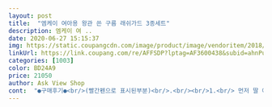 ```yaml
---
layout: post 
title:  "엠케이 여아용 왕관 쓴 구름 래쉬가드 3종세트" 
description: 엠케이 여 ..
date: 2020-06-27 15:15:37 
img: https://static.coupangcdn.com/image/product/image/vendoritem/2018/12/28/3731484805/732ba298-ed5e-4920-b15d-f56a7789e338.jpg 
linkUrl: https://link.coupang.com/re/AFFSDP?lptag=AF3600438&subid=ahnPublicAsk&pageKey=96605978&itemId=297352567&vendorItemId=3731484805&traceid=V0-113-f4b8545955f08bcf 
categories: [1003] 
color: BD24A9 
price: 21050 
author: Ask View Shop 
cont:  "●구매후기●<br/>(빨간펜으로 표시된부분)<br/>.<br/><br/>1.<br/> 먼저 딸 아이가 너무 좋아하네요.<br/> 아무리 좋은 옷도 아이가 싫어하면 무용지물이니까요.<br/><br/>100주문했는데<br/>120 사이즈 샀더니 약간 여유있게 잘 맞아요.<br/><br/>2.<br/> 부모욕심에 내년까지 생각해서 한 치수 큰 걸로 주문했는데(120입는데 130주문) 핏도 괜찮아요.<br/><br/>24개월,키82cm,몸무게 대략11kg<br/>3.<br/> 상의 뒷상단에 지퍼가 있어서 옷 입히기도 편하고, 하의가 치마 바지 형식에 너무 예뻐요<br/>38개월, 5살, 키 106cm, 몸무게 16kg 입니다.<br/><br/>4.<br/> 세트에 포함된 수영모... <br/> 애기가 싫어하면 어떻하나했는데 본인이 알아서 머리에 쓰네요^^<br/>[ 구성품 ]<br/>[ 냄새 ]<br/>[ 사이즈 ]<br/>[ 색상/디자인 ]<br/>[ 추천 의사 YES ]<br/>교환할려다가<br/>구매에 유익한 후기였다면 《도움이 돼요》를 눌러시길 부탁드려요♡<br/>귀염 뿜뿜♡<br/>귀엽긴한데<br/>그거외에는<br/>그럼... <br/> 워터파크로 go go go!!!<br/>글고<br/>급 쿠팡에서 주문 Go Go!!<br/>기존에는 뉴발란스 수영복만 고집했었는데<br/>나름 내년까지<br/>내년까지 입을수 있을꺼같아요<br/>널널하게는 110착용하는데 크죠<br/>넘 비싼거해두<br/>넘 비쌈에도 그땐 옵션이 많지 않아 구매했었는데<br/>다녀온 이후, 이 글을 쓰는 내내도 기분이 좋네요^^<br/>다행이도 수영복에서 나는 특유의 냄새를 거의 못느꼈어요.<br/><br/>뒷부분에 살짝 오염된부분이 몇군데 있어서<br/>뒷부분에 지퍼가 있어서<br/>따로 구매해 함께 연출해 보았어요.<br/> 정말 이뻤습니다^^<br/>딱 36개월이고, 키는 96에 몸무게는 1515.<br/>5 왔다갔다해요.<br/><br/>딱 한 치수 크게 사시면 애기도 편안하고 좋을 것 같네요.<br/> 참고 하시길... <br/><br/>래쉬가드 3종세트<br/>모자가 프릴이 달려있어<br/>바닷가는 아무래도 햇빛이 강렬하니<br/>배가 조금 나왔는데 130주문하니 자연스레 커버되네요.<br/> 두 치수 크게 입히는 건 좀 오버인 듯하고,<br/>뽕뽑는거죠^^<br/>사용해보니, 수영장에서 제일 예뻤어요^^ 완전 강추입니다.<br/><br/>사이즈표보구<br/>사진에 귀여움이 모두 담기지 못할 정도로<br/>살이 많이 찌지않으면<br/>살짝 크게 샀더니, 수영하면서 크게 움직일때면 종종<br/>상의는 길어서<br/>새상품인데<br/>색상과 무늬도 촌스럽지 않게 잘 맞아요.<br/><br/>색상도 화면과 같은 코랄색상에<br/>선글라스착용을ㅎ<br/>세탁하니<br/>세탁하면 지워질꺼같길래<br/>소매는 길어서 한번 접었구요<br/>수영모 + 상의 + 하의 수영복<br/>수영복은 아주 딱 맞게 사야하는건 알고있지만<br/>신상은 8만원대로도 판매했었어요.<br/><br/>심플하면서도 색이 예쁘게 혼합된 수영복은 찾기가 어렵더라구요.<br/><br/>아가피부에 접촉되지않구요<br/>아님 썬크림바르고<br/>아무튼 이번 쇼핑은 아주 저렴하게 세트로 장만 잘 했습니다.<br/><br/>아이가 워낙 분홍, 코랄이 잘 어울려서 이 걸 선택했는데<br/>아이들 수영복은 색이 너무 찐하거나 색상이 여럿 섞여있어<br/>안지워졌음 클날뻔ㅎ<br/>얼마입지도 못하는데<br/>얼집에서<br/>여아라면 고민하지말고 이 제품 선택하세요.<br/><br/>영 후회될 정도에요.<br/> 이걸 산 이후 그 신상은 못입히고 버려질듯하네요... <br/><br/>요 래쉬가드도<br/>울아가 물놀이수업이 있어서<br/>울아가 착용하니<br/>울아가가 키만 크고<br/>워터파크나 실내수영장있는 키즈풀빌라는 괜츈한데<br/>윗옷 하단이 사알짝 밖으로 빠져나올떄가 있더라구요.<br/><br/>이 냄새가 왠지 아이들에게 유해하다고도 느껴질 떄가 있거든요.<br/><br/>이 수영복은 달라요.<br/><br/>이가격이면 나름 득템인거같아요<br/>이렇게 3종 구성이에요.<br/><br/>입혀놓으니 정말 이쁘네요^^<br/>작년에 입던 수영복이 작아서 꼼꼼하게 찾아봤는데 결론은 대만족입니다.<br/><br/>잘산거같아요<br/>저는 모자는 그냥 그런 것 같아서, 상세페이지의 리본 헤어핀을<br/>저렴한 비용으로 정말 예쁜 수영복을 득템한것 같아<br/>전체적으로 상품 좋구요<br/>전체적으로 신축성있고<br/>정말 예쁘네요^^<br/>정말 잘 샀다 싶습니다.<br/><br/>조임끈이 있어서 애기 머리 사이즈에 맞게 조절하시면 됩니다.<br/><br/>좀 크긴해도 잘맞아요<br/>지워지네요<br/>지퍼부분도 한번 더 천이 덧데어있어<br/>착용하기 더 편했던거같아요^^<br/>충분히 후기보구<br/>캡있는모자를 따로 구입하는것도 좋은방법이겠죠<br/>코가 예민한 맘인데, 냄새는 잘 못느끼겠더라구요ㅎ<br/>코랄 컬러에요.<br/> 분홍분홍 하면서도 오렌지빛이 섞여있지요.<br/><br/>편한가 봐요.<br/> 만져보니 래쉬가드임에도 생각보다 촉감이 거칠지 않아요.<br/><br/>평소 100사이즈 착용하구요<br/>하의 몸 닿는부분은<br/>하의안으로 담아서 착용했구요<br/>하지만 크게 불편한 부분은 아니었기에, 신경쓰이지 않았어요.<br/><br/>햇빛가리기에는 좀 부족할듯 싶어요<br/>햇빛가릴려면<br/>헛돈 쓸 필요없죠ㅎ<br/>흰색과 코랄의 적절한 배합으로 심플하면서도 적절한 조합이<br/>흰천으로 부분적으로 덧데어있어요<br/>" 
---
```

